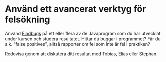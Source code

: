 # Använd ett avancerat verktyg för felsökning 

Använd [Findbugs](http://findbugs.sourceforge.net) på ett eller
flera av de Javaprogram som du har utvecklat under kursen och
studera resultatet. Hittar du buggar i programmet? Får du s.k.
"false positives", alltså rapporter om fel som inte är fel i
praktiken?

Redovisa genom att diskutera ditt resultat med Tobias, Elias eller
Stephan.
